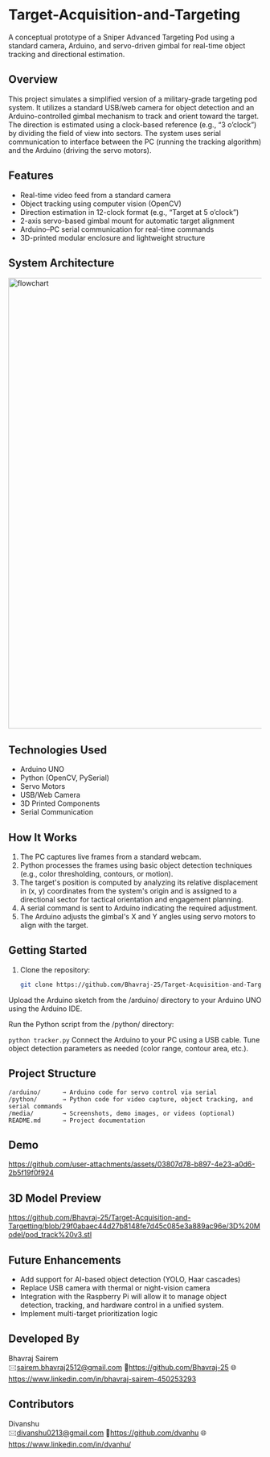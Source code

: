 # Target-Acquisition-and-Targeting 

A conceptual prototype of a Sniper Advanced Targeting Pod using a standard camera, Arduino, and servo-driven gimbal for real-time object tracking and directional estimation.

## Overview

This project simulates a simplified version of a military-grade targeting pod system. It utilizes a standard USB/web camera for object detection and an Arduino-controlled gimbal mechanism to track and orient toward the target. The direction is estimated using a clock-based reference (e.g., “3 o’clock”) by dividing the field of view into sectors. The system uses serial communication to interface between the PC (running the tracking algorithm) and the Arduino (driving the servo motors).

## Features

-  Real-time video feed from a standard camera  
-  Object tracking using computer vision (OpenCV)  
-  Direction estimation in 12-clock format (e.g., “Target at 5 o’clock”)  
-  2-axis servo-based gimbal mount for automatic target alignment  
-  Arduino–PC serial communication for real-time commands  
-  3D-printed modular enclosure and lightweight structure  

## System Architecture
<img width="1224" height="896" alt="flowchart" src="https://github.com/user-attachments/assets/1bd04bde-7c9c-46ee-af28-ee4d525bb651" />

## Technologies Used

- Arduino UNO  
- Python (OpenCV, PySerial)  
- Servo Motors 
- USB/Web Camera  
- 3D Printed Components  
- Serial Communication  

## How It Works

1. The PC captures live frames from a standard webcam.  
2. Python processes the frames using basic object detection techniques (e.g., color thresholding, contours, or motion).  
3. The target's position is computed by analyzing its relative displacement in (x, y) coordinates from the system's origin and is assigned to a directional sector for tactical orientation and engagement planning. 
4. A serial command is sent to Arduino indicating the required adjustment.  
5. The Arduino adjusts the gimbal's X and Y angles using servo motors to align with the target.  

## Getting Started

1. Clone the repository:

   ```bash
   git clone https://github.com/Bhavraj-25/Target-Acquisition-and-Targetting.git  
Upload the Arduino sketch from the /arduino/ directory to your Arduino UNO using the Arduino IDE.

Run the Python script from the /python/ directory:

 ``` python tracker.py ```
Connect the Arduino to your PC using a USB cable.
Tune object detection parameters as needed (color range, contour area, etc.).

## Project Structure
 ```
/arduino/      → Arduino code for servo control via serial  
/python/       → Python code for video capture, object tracking, and serial commands  
/media/        → Screenshots, demo images, or videos (optional)  
README.md      → Project documentation
 ```
## Demo 
https://github.com/user-attachments/assets/03807d78-b897-4e23-a0d6-2b5f19f0f924

## 3D Model Preview  
https://github.com/Bhavraj-25/Target-Acquisition-and-Targetting/blob/29f0abaec44d27b8148fe7d45c085e3a889ac96e/3D%20Model/pod_track%20v3.stl


## Future Enhancements

- Add support for AI-based object detection (YOLO, Haar cascades)  
- Replace USB camera with thermal or night-vision camera  
- Integration with the Raspberry Pi will allow it to manage object detection, tracking, and hardware control in a unified system. 
- Implement multi-target prioritization logic  

## Developed By
Bhavraj Sairem  
🖂sairem.bhavraj2512@gmail.com 🔗https://github.com/Bhavraj-25 🌐https://www.linkedin.com/in/bhavraj-sairem-450253293  

## Contributors
Divanshu  
🖂divanshu0213@gmail.com  🔗https://github.com/dvanhu 🌐https://www.linkedin.com/in/dvanhu/
